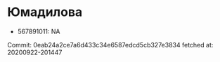 # Юмадилова
- 567891011: NA

Commit: 0eab24a2ce7a6d433c34e6587edcd5cb327e3834
 fetched at: 20200922-201447
